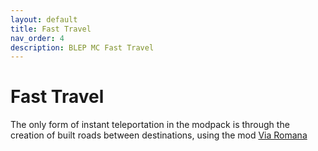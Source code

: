 ```yaml
---
layout: default
title: Fast Travel
nav_order: 4
description: BLEP MC Fast Travel
---
```


# Fast Travel

The only form of instant teleportation in the modpack is through the creation of built roads between destinations, using the mod [Via Romana](https://www.curseforge.com/minecraft/mc-mods/via-romana)